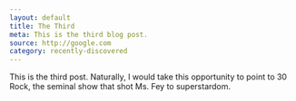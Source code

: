 ```yaml
---
layout: default
title: The Third
meta: This is the third blog post. 
source: http://google.com
category: recently-discovered
---
```


This is the third post. Naturally, I would take this opportunity to point to 30 Rock, the seminal show that shot Ms. Fey to superstardom.